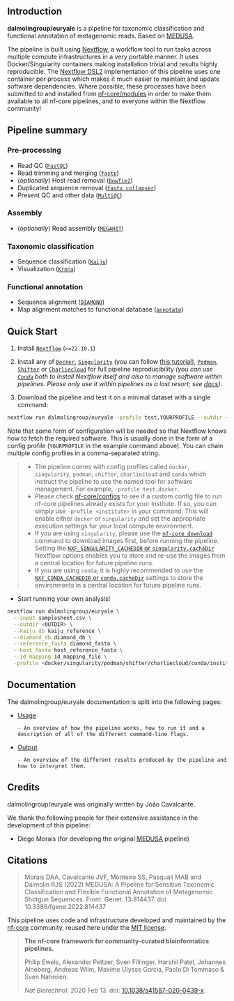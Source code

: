 ## Introduction

**dalmolingroup/euryale** is a pipeline for taxonomic classification and functional annotation of metagenomic reads. Based on [MEDUSA](https://github.com/dalmolingroup/medusa).

The pipeline is built using [Nextflow](https://www.nextflow.io), a workflow tool to run tasks across multiple compute infrastructures in a very portable manner. It uses Docker/Singularity containers making installation trivial and results highly reproducible. The [Nextflow DSL2](https://www.nextflow.io/docs/latest/dsl2.html) implementation of this pipeline uses one container per process which makes it much easier to maintain and update software dependencies. Where possible, these processes have been submitted to and installed from [nf-core/modules](https://github.com/nf-core/modules) in order to make them available to all nf-core pipelines, and to everyone within the Nextflow community!

## Pipeline summary

### Pre-processing

- Read QC ([`FastQC`](https://www.bioinformatics.babraham.ac.uk/projects/fastqc/))
- Read trimming and merging ([`fastp`](https://github.com/OpenGene/fastp))
- (_optionally_) Host read removal ([`BowTie2`](https://bowtie-bio.sourceforge.net/bowtie2/manual.shtml))
- Duplicated sequence removal ([`fastx collapser`](http://hannonlab.cshl.edu/fastx_toolkit/))
- Present QC and other data ([`MultiQC`](http://multiqc.info/))

### Assembly

- (_optionally_) Read assembly ([`MEGAHIT`](https://github.com/voutcn/megahit))

### Taxonomic classification

- Sequence classification ([`Kaiju`](https://github.com/bioinformatics-centre/kaiju/))
- Visualization ([`Krona`](https://github.com/marbl/Krona/wiki))

### Functional annotation

- Sequence alignment ([`DIAMOND`](https://github.com/bbuchfink/diamond))
- Map alignment matches to functional database ([`annotate`](https://github.com/dalmolingroup/annotate))

## Quick Start

1. Install [`Nextflow`](https://www.nextflow.io/docs/latest/getstarted.html#installation) (`>=22.10.1`)

2. Install any of [`Docker`](https://docs.docker.com/engine/installation/), [`Singularity`](https://www.sylabs.io/guides/3.0/user-guide/) (you can follow [this tutorial](https://singularity-tutorial.github.io/01-installation/)), [`Podman`](https://podman.io/), [`Shifter`](https://nersc.gitlab.io/development/shifter/how-to-use/) or [`Charliecloud`](https://hpc.github.io/charliecloud/) for full pipeline reproducibility _(you can use [`Conda`](https://conda.io/miniconda.html) both to install Nextflow itself and also to manage software within pipelines. Please only use it within pipelines as a last resort; see [docs](https://nf-co.re/usage/configuration#basic-configuration-profiles))_.

3. Download the pipeline and test it on a minimal dataset with a single command:

```bash
nextflow run dalmolingroup/euryale -profile test,YOURPROFILE --outdir <OUTDIR>
```

Note that some form of configuration will be needed so that Nextflow knows how to fetch the required software. This is usually done in the form of a config profile (`YOURPROFILE` in the example command above). You can chain multiple config profiles in a comma-separated string.

> - The pipeline comes with config profiles called `docker`, `singularity`, `podman`, `shifter`, `charliecloud` and `conda` which instruct the pipeline to use the named tool for software management. For example, `-profile test,docker`.
> - Please check [nf-core/configs](https://github.com/nf-core/configs#documentation) to see if a custom config file to run nf-core pipelines already exists for your Institute. If so, you can simply use `-profile <institute>` in your command. This will enable either `docker` or `singularity` and set the appropriate execution settings for your local compute environment.
> - If you are using `singularity`, please use the [`nf-core download`](https://nf-co.re/tools/#downloading-pipelines-for-offline-use) command to download images first, before running the pipeline. Setting the [`NXF_SINGULARITY_CACHEDIR` or `singularity.cacheDir`](https://www.nextflow.io/docs/latest/singularity.html?#singularity-docker-hub) Nextflow options enables you to store and re-use the images from a central location for future pipeline runs.
> - If you are using `conda`, it is highly recommended to use the [`NXF_CONDA_CACHEDIR` or `conda.cacheDir`](https://www.nextflow.io/docs/latest/conda.html) settings to store the environments in a central location for future pipeline runs.

- Start running your own analysis!

```bash
nextflow run dalmolingroup/euryale \
  --input samplesheet.csv \
  --outdir <OUTDIR> \
  --kaiju_db kaiju_reference \
  --diamond_db diamond_db \
  --reference_fasta diamond_fasta \
  --host_fasta host_reference_fasta \
  --id_mapping id_mapping_file \
  -profile <docker/singularity/podman/shifter/charliecloud/conda/institute>
```

## Documentation

The dalmolingroup/euryale documentation is split into the following pages:

- [Usage](usage.md)

      - An overview of how the pipeline works, how to run it and a description of all of the different command-line flags.

- [Output](output.md)

      - An overview of the different results produced by the pipeline and how to interpret them.

## Credits

dalmolingroup/euryale was originally written by João Cavalcante.

We thank the following people for their extensive assistance in the development of this pipeline:

- Diego Morais (for developing the original [MEDUSA](https://github.com/dalmolingroup/medusa) pipeline)

## Citations

> Morais DAA, Cavalcante JVF, Monteiro SS, Pasquali MAB and Dalmolin RJS (2022)
> MEDUSA: A Pipeline for Sensitive Taxonomic Classification and Flexible Functional Annotation
> of Metagenomic Shotgun Sequences.
> Front. Genet. 13:814437. doi: 10.3389/fgene.2022.814437

This pipeline uses code and infrastructure developed and maintained by the [nf-core](https://nf-co.re) community, reused here under the [MIT license](https://github.com/nf-core/tools/blob/master/LICENSE).

> **The nf-core framework for community-curated bioinformatics pipelines.**
>
> Philip Ewels, Alexander Peltzer, Sven Fillinger, Harshil Patel, Johannes Alneberg, Andreas Wilm, Maxime Ulysse Garcia, Paolo Di Tommaso & Sven Nahnsen.
>
> _Nat Biotechnol._ 2020 Feb 13. doi: [10.1038/s41587-020-0439-x](https://dx.doi.org/10.1038/s41587-020-0439-x).
